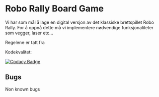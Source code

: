 # Robo Rally Board Game 
Vi har som mål å lage en digital versjon av det klassiske brettspillet Robo Rally.
For å oppnå dette må vi implementere nødvendige funksjonaliteter som vegger, laser 
etc... 

Regelene er tatt fra 

Kodekvalitet: 

[![Codacy Badge](https://api.codacy.com/project/badge/Grade/bb70fbcc87ab437c85e2f1a17cf31c35)](https://www.codacy.com/gh/inf112-v20/Gutta-krutt?utm_source=github.com&amp;utm_medium=referral&amp;utm_content=inf112-v20/Gutta-krutt&amp;utm_campaign=Badge_Grade)

## Bugs
Non known bugs
